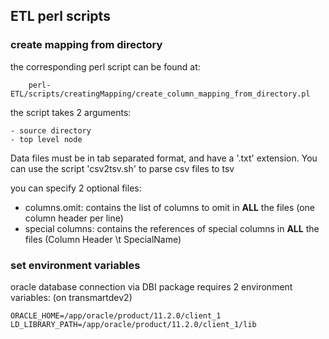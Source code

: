 ## ETL perl scripts

### create mapping from directory

the corresponding perl script can be found at: 

		perl-ETL/scripts/creatingMapping/create_column_mapping_from_directory.pl
		
		
the script takes 2 arguments: 

	- source directory
	- top level node
	
Data files must be in tab separated format, and have a '.txt' extension. You can use the script 'csv2tsv.sh' to parse csv files to tsv 

you can specify 2 optional files: 

- columns.omit: contains the list of columns to omit in **ALL** the files (one column header per line)
- special columns: contains the references of special columns in **ALL** the files (Column Header \t SpecialName)


### set environment variables
oracle database connection via DBI package requires 2 environment variables: (on transmartdev2)

	ORACLE_HOME=/app/oracle/product/11.2.0/client_1
	LD_LIBRARY_PATH=/app/oracle/product/11.2.0/client_1/lib
	
